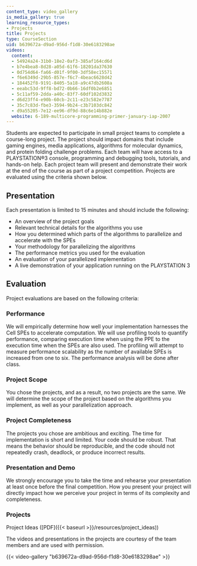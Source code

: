 ```yaml
---
content_type: video_gallery
is_media_gallery: true
learning_resource_types:
- Projects
title: Projects
type: CourseSection
uid: b639672a-d9ad-956d-f1d8-30e6183298ae
videos:
  content:
  - 54924a24-31b0-18e2-0af3-385af164cd6d
  - b7e4bea8-8d28-a05d-61f6-18201da37630
  - 0d754d64-fa66-d01f-9f00-3df58ec15571
  - f6e6349d-29b5-857e-f6c7-4beac6628d42
  - 184452f8-9191-8405-5a18-a9c47db2608a
  - eeabc53d-9ff8-bd72-0b66-16df0b2e6851
  - 5c11af59-2dda-a40c-83f7-60df102d3832
  - d6d23ff4-e90b-60cb-2c11-e23c582e7787
  - 35c7c83d-fbe3-3594-9b24-c3b7103dc842
  - d9a55205-7e12-ee96-df9d-88c6e14b882e
  website: 6-189-multicore-programming-primer-january-iap-2007
---
```


Students are expected to participate in small project teams to complete a course-long project. The project should impact domains that include gaming engines, media applications, algorithms for molecular dynamics, and protein folding challenge problems. Each team will have access to a PLAYSTATION®3 console, programming and debugging tools, tutorials, and hands-on help. Each project team will present and demonstrate their work at the end of the course as part of a project competition. Projects are evaluated using the criteria shown below.

Presentation
------------

Each presentation is limited to 15 minutes and should include the following:

*   An overview of the project goals
*   Relevant technical details for the algorithms you use
*   How you determined which parts of the algorithms to parallelize and accelerate with the SPEs
*   Your methodology for parallelizing the algorithms
*   The performance metrics you used for the evaluation
*   An evaluation of your parallelized implementation
*   A live demonstration of your application running on the PLAYSTATION 3

Evaluation
----------

Project evaluations are based on the following criteria:

### Performance

We will empirically determine how well your implementation harnesses the Cell SPEs to accelerate computation. We will use profiling tools to quantify performance, comparing execution time when using the PPE to the execution time when the SPEs are also used. The profiling will attempt to measure performance scalability as the number of available SPEs is increased from one to six. The performance analysis will be done after class.

### Project Scope

You chose the projects, and as a result, no two projects are the same. We will determine the scope of the project based on the algorithms you implement, as well as your parallelization approach.

### Project Completeness

The projects you chose are ambitious and exciting. The time for implementation is short and limited. Your code should be robust. That means the behavior should be reproducible, and the code should not repeatedly crash, deadlock, or produce incorrect results.

### Presentation and Demo

We strongly encourage you to take the time and rehearse your presentation at least once before the final competition. How you present your project will directly impact how we perceive your project in terms of its complexity and completeness.

### Projects

Project Ideas ([PDF]({{< baseurl >}}/resources/project_ideas))

The videos and presentations in the projects are courtesy of the team members and are used with permission.

{{< video-gallery "b639672a-d9ad-956d-f1d8-30e6183298ae" >}}

